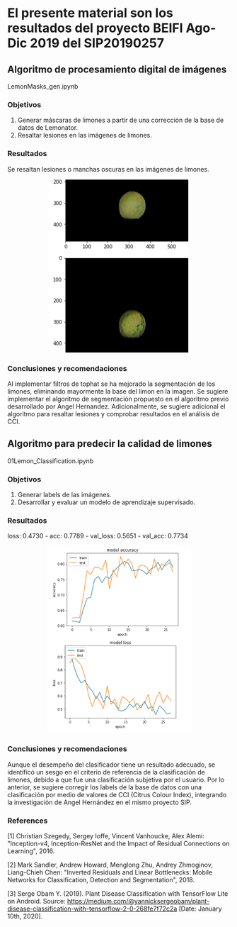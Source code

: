 # El presente material son los resultados del proyecto BEIFI Ago-Dic 2019 del SIP20190257

## Algoritmo de procesamiento digital de imágenes
LemonMasks_gen.ipynb

### Objetivos 
1. Generar máscaras de limones a partir de una corrección de la base de datos de Lemonator.
2. Resaltar lesiones en las imágenes de limones.

### Resultados
Se resaltan lesiones o manchas oscuras en las imágenes de limones.
<center><img src="Lemon-disease.png"></center>

### Conclusiones y recomendaciones
Al implementar filtros de tophat se ha mejorado la segmentación de los limones, eliminando mayormente la base del limon en la imagen. Se sugiere implementar el algoritmo de segmentación propuesto en el algoritmo previo desarrollado por Angel Hernandez. Adicionalmente, se sugiere adicional el algoritmo para resaltar lesiones y comprobar resultados en el análisis de CCI.


## Algoritmo para predecir la calidad de limones
01Lemon_Classification.ipynb 

### Objetivos
1. Generar labels de las imágenes.
2. Desarrollar y evaluar un modelo de aprendizaje supervisado.

### Resultados
loss: 0.4730 - acc: 0.7789 - val_loss: 0.5651 - val_acc: 0.7734
<center><img src="plot-accvsloss.png"></center>

### Conclusiones y recomendaciones
Aunque el desempeño del clasificador tiene un resultado adecuado, se identificó un sesgo en el criterio de referencia de la clasificación de limones, debido a que fue una clasificación subjetiva por el usuario. Por lo anterior, se sugiere corregir los labels de la base de datos con una clasificación por medio de valores de CCI (Citrus Colour Index), integrando la investigación de Angel Hernández en el mismo proyecto SIP. 

### References

[1] Christian Szegedy, Sergey Ioffe, Vincent Vanhoucke, Alex Alemi: "Inception-v4, Inception-ResNet and the Impact of Residual Connections on Learning", 2016.

[2] Mark Sandler, Andrew Howard, Menglong Zhu, Andrey Zhmoginov, Liang-Chieh Chen: "Inverted Residuals and Linear Bottlenecks: Mobile Networks for Classification, Detection and Segmentation", 2018.

[3] Serge Obam Y. (2019). Plant Disease Classification with TensorFlow Lite on Android. Source: https://medium.com/@yannicksergeobam/plant-disease-classification-with-tensorflow-2-0-268fe7f72c2a [Date: January 10th, 2020].
